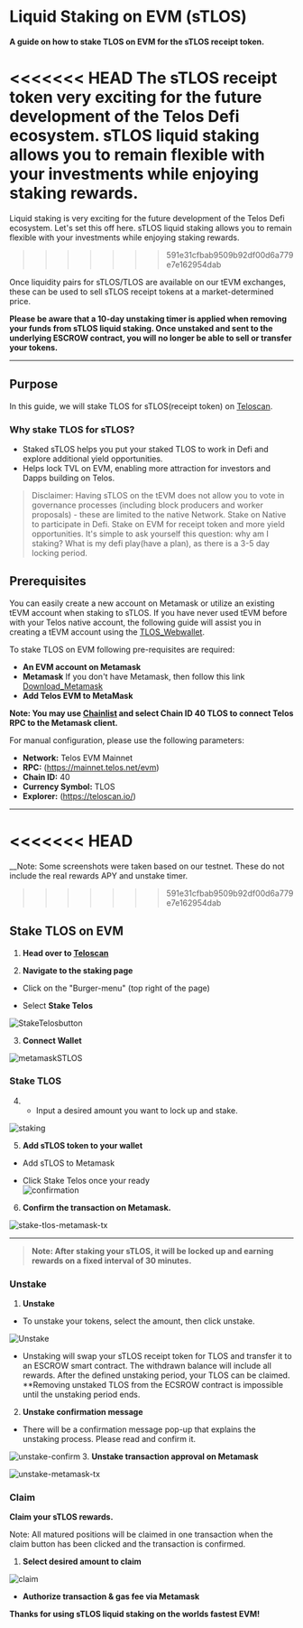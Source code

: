 # Liquid Staking on EVM (sTLOS)

__A guide on how to stake TLOS on EVM for the sTLOS receipt token.__

<<<<<<< HEAD
The sTLOS receipt token very exciting for the future development of the Telos Defi ecosystem. sTLOS liquid staking allows you to remain flexible with your investments while enjoying staking rewards.
=======
Liquid staking is very exciting for the future development of the Telos Defi ecosystem. Let's set this off here. sTLOS liquid staking allows you to remain flexible with your investments while enjoying staking rewards.
>>>>>>> 591e31cfbab9509b92df00d6a779e7e162954dab

Once liquidity pairs for sTLOS/TLOS are available on our tEVM exchanges, these can be used to sell sTLOS receipt tokens at a market-determined price.

**Please be aware that a 10-day unstaking timer is applied when removing your funds from sTLOS liquid staking. Once unstaked and sent to the underlying ESCROW contract, you will no longer be able to sell or transfer your tokens.**

-------   --                    ------

## Purpose
In this guide, we will stake TLOS for sTLOS(receipt token) on [Teloscan](http://teloscan.io). 

### Why stake TLOS for sTLOS?
- Staked sTLOS helps you put your staked TLOS to work in Defi and explore additional yield opportunities.
- Helps lock TVL on EVM, enabling more attraction for investors and Dapps building on Telos. 

>   Disclaimer: Having sTLOS on the tEVM does not allow you to vote in governance processes (including block producers and worker proposals) - these are limited to the native Network. Stake on Native to participate in Defi. Stake on EVM for receipt token and more yield opportunities. It's simple to ask yourself this question: why am I staking? What is my defi play(have a plan), as there is a 3-5 day locking period.

## Prerequisites

You can easily create a new account on Metamask or utilize an existing tEVM account when staking to sTLOS. If you have never used tEVM before with your Telos native account, the following guide will assist you in creating a tEVM account using the [TLOS_Webwallet](https://wallet.telos.net/). 

To stake TLOS on EVM following pre-requisites are required:

- **An EVM account on Metamask**
- **Metamask** If you don't have Metamask, then follow this link [Download_Metamask](https://metamask.io/download/)
- **Add Telos EVM to MetaMask**

__Note: You may use [Chainlist](https://chainlist.org/) and select Chain ID 40 TLOS to connect Telos RPC to the Metamask client.__

For manual configuration, please use the following parameters:

- **Network:** Telos EVM Mainnet
- **RPC:** (https://mainnet.telos.net/evm)
- **Chain ID:** 40
- **Currency Symbol:** TLOS
- **Explorer:** (https://teloscan.io/)


------        ---           --------- 

<<<<<<< HEAD
=======
__Note: Some screenshots were taken based on our testnet. These do not include the real rewards APY and unstake timer.
>>>>>>> 591e31cfbab9509b92df00d6a779e7e162954dab

## Stake TLOS on EVM

1. **Head over to [Teloscan](https://www.teloscan.io)**
 

2. **Navigate to the staking page**

- Click on the "Burger-menu" (top right of the page)

- Select **Stake Telos**

![StakeTelosbutton](/img/StakeTelosbutton.png)

3. **Connect Wallet**
 
![metamaskSTLOS](/img/metamaskSTLOS.png)


### Stake TLOS 

4. - Input a desired amount you want to lock up and stake.
 
 ![staking](/img/stake-on-evm.png)

5. **Add sTLOS token to your wallet**

- Add sTLOS to Metamask

- Click Stake Telos once your ready   
![confirmation](/img/add_sTLOS_token.png)

6. **Confirm the transaction on Metamask.**

![stake-tlos-metamask-tx](/img/stake-tlos-metamask-tx.png)
-------        --                    ------ 
 > **Note: After staking your sTLOS, it will be locked up and earning rewards on a fixed interval of 30 minutes.**
 
### Unstake
1. **Unstake**
- To unstake your tokens, select the amount, then click unstake.

![Unstake](/img/Unstake-tlos.png)
- Unstaking will swap your sTLOS receipt token for TLOS and transfer it to an ESCROW smart contract. The withdrawn balance will include all rewards. After the defined unstaking period, your TLOS can be claimed. **Removing unstaked TLOS from the ECSROW contract is impossible until the unstaking period ends.

2. **Unstake confirmation message**
- There will be a confirmation message pop-up that explains the unstaking process. Please read and confirm it.
 
![unstake-confirm](/img/unstaking-confirmation.png)
3. **Unstake transaction approval on Metamask**

![unstake-metamask-tx](/img/unstake-meta.png)

### Claim

**Claim your sTLOS rewards.**

Note: All matured positions will be claimed in one transaction when the claim button has been clicked and the transaction is confirmed.

1. **Select desired amount to claim**

![claim](/img/Claim-TLOS.png)

- **Authorize transaction & gas fee via Metamask**

**Thanks for using sTLOS liquid staking on the worlds fastest EVM!**
